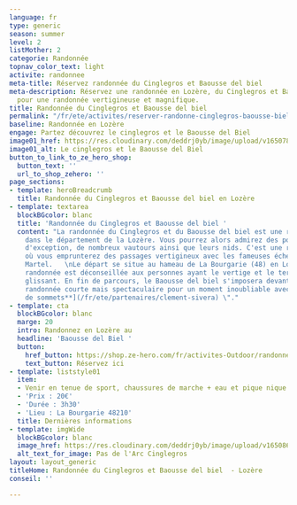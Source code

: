 ```yaml
---
language: fr
type: generic
season: summer
level: 2
listMother: 2
categorie: Randonnée
topnav_color_text: light
activite: randonnee
meta-title: Réservez randonnée du Cinglegros et Baousse del biel
meta-description: Réservez une randonnée en Lozère, du Cinglegros et Baousse del biel
  pour une randonnée vertigineuse et magnifique.
title: Randonnée du Cinglegros et Baousse del biel
permalink: "/fr/ete/activites/reserver-randonne-cinglegros-baousse-biel"
baseline: Randonnée en Lozère
engage: Partez découvrez le cinglegros et le Baousse del Biel
image01_href: https://res.cloudinary.com/deddrj0yb/image/upload/v1650782623/website/Partenaires/Cueilleur%20de%20sommet/Baume_Jonte_2.jpg
image01_alt: Le cinglegros et le Baousse del Biel
button_to_link_to_ze_hero_shop:
  button_text: ''
  url_to_shop_zehero: ''
page_sections:
- template: heroBreadcrumb
  title: Randonnée du Cinglegros et Baousse del biel en Lozère
- template: textarea
  blockBGcolor: blanc
  title: 'Randonnée du Cinglegros et Baousse del biel '
  content: "La randonnée du Cinglegros et du Baousse del biel est une randonnée situé
    dans le département de la Lozère. Vous pourrez alors admirez des points de vue
    d'exception, de nombreux vautours ainsi que leurs nids. C'est une randonnée spectaculaire
    où vous emprunterez des passages vertigineux avec les fameuses échelles du sentier
    Martel.   \nLe départ se situe au hameau de La Bourgarie (48) en Lozère. Cette
    randonnée est déconseillée aux personnes ayant le vertige et le terrain peut être
    glissant. En fin de parcours, le Baousse del biel s'imposera devant vous. Une
    randonnée courte mais spectaculaire pour un moment inoubliable avec \" [**Cueilleur
    de sommets**](/fr/ete/partenaires/clement-sivera) \"."
- template: cta
  blockBGcolor: blanc
  marge: 20
  intro: Randonnez en Lozère au
  headline: 'Baousse del Biel '
  button:
    href_button: https://shop.ze-hero.com/fr/activites-Outdoor/randonnee/17497-randonnee-apres-midi-le-cinglegros-et-baousse-del-biel-lozere-ceuilleur-de-sommets-ceuilleur-de-sommets
    text_button: Réservez ici
- template: liststyle01
  item:
  - Venir en tenue de sport, chaussures de marche + eau et pique nique
  - 'Prix : 20€'
  - 'Durée : 3h30'
  - 'Lieu : La Bourgarie 48210'
  title: Dernières informations
- template: imgWide
  blockBGcolor: blanc
  image_href: https://res.cloudinary.com/deddrj0yb/image/upload/v1650868138/website/Partenaires/Cueilleur%20de%20sommet/Pas_de_l_Arc_-_Cinglegros.jpg
  alt_text_for_image: Pas de l'Arc Cinglegros
layout: layout_generic
titleHome: Randonnée du Cinglegros et Baousse del biel  - Lozère
conseil: ''

---
```

